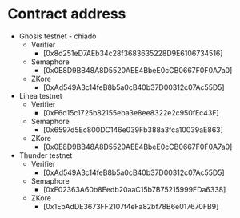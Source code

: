 # Contract address

- Gnosis testnet - chiado
  - Verifier 
    - [0x8d251eD7AEb34c28f3683635228D9E6106734516]
  - Semaphore
    - [0x0E8D9BB48A8D5520AEE4BbeE0cCB0667F0F0A7a0]
  - ZKore
    - [0xAd549A3c14feB8b5a0cB40b37D00312c07Ac55D5]
- Linea testnet 
  - Verifier
    - [0xF6d15c1725b82155eba3e8ee8322e2c950fEc43F]
  - Semaphore
    - [0x6597d5Ec800DC146e039Fb388a3fca10039aE863]
  - ZKore
    - [0x0E8D9BB48A8D5520AEE4BbeE0cCB0667F0F0A7a0]
- Thunder testnet
  - Verifier
    - [0xAd549A3c14feB8b5a0cB40b37D00312c07Ac55D5]
  - Semaphore
    - [0xF02363A60b8Eedb20aaC15b7B75215999FDa6338]
  - ZKore
    - [0x1EbAdDE3673FF2107f4eFa82bf78B6e017670FB9]